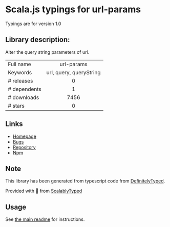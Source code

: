 
# Scala.js typings for url-params

Typings are for version 1.0

## Library description:
Alter the query string parameters of url.

|                    |                 |
| ------------------ | :-------------: |
| Full name          | url-params |
| Keywords           | url, query, queryString |
| # releases         | 0 |
| # dependents       | 1 |
| # downloads        | 7456 |
| # stars            | 0 |

## Links
- [Homepage](https://github.com/AtenDesignGroup/url-params#readme)
- [Bugs](https://github.com/AtenDesignGroup/url-params/issues)
- [Repository](https://github.com/AtenDesignGroup/url-params)
- [Npm](https://www.npmjs.com/package/url-params)
    


## Note
This library has been generated from typescript code from [DefinitelyTyped](https://definitelytyped.org).

Provided with :purple_heart: from [ScalablyTyped](https://github.com/oyvindberg/ScalablyTyped)

## Usage
See [the main readme](../../readme.md) for instructions.


